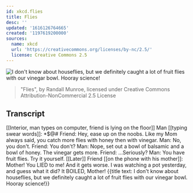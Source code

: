 ```yaml
---
id: xkcd.flies
title: Flies
desc: ''
updated: '1616126764665'
created: '1197619200000'
sources:
  name: xkcd
  url: 'https://creativecommons.org/licenses/by-nc/2.5/'
  license: Creative Commons 2.5
---
```

![I don't know about houseflies, but we definitely caught a lot of fruit flies with our vinegar bowl.  Hooray science!](https://imgs.xkcd.com/comics/flies.png)
> "Flies", by Randall Munroe, licensed under Creative Commons Attribution-NonCommercial 2.5 License

## Transcript
[[Interior, man types on computer, friend is lying on the floor]]
Man [[typing swear words]]: *$@#
Friend: Hey, ease up on the noobs.  Like my Mom always said, you catch more flies with honey then with vinegar.
Man: No, you don't.
Friend: You don't?
Man: Nope, set out a bowl of balsamic and a bowl of honey.  The vinegar gets more.
Friend: ...Seriously?
Man: You have fruit flies. Try it yourself.
[[Later]]
Friend [[on the phone with his mother]]: Mother! You LIED to me!  And it gets worse.  I was watching a pot yesterday, and guess what it did?  It BOILED, Mother!
{{title text: I don't know about houseflies, but we definitely caught a lot of fruit flies with our vinegar bowl. Hooray science!}}

